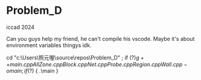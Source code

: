 # Problem_D
iccad 2024

Can you guys help my friend, he can't compile his vscode.
Maybe it's about environment variables thingys idk.

cd "c:\Users\照元喔\source\repos\Problem_D\" ; if ($?) { g++ main.cpp AllZone.cpp Block.cpp Net.cpp Probe.cpp Region.cpp Wall.cpp -o main} ; if ($?) { .\main }
